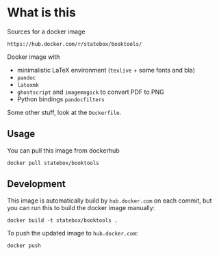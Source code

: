# What is this

Sources for a docker image

	https://hub.docker.com/r/statebox/booktools/

Docker image with

- minimalistic LaTeX environment (`texlive` + some fonts and bla)
- `pandoc`
- `latexmk`
- `ghostscript` and `imagemagick` to convert PDF to PNG
- Python bindings `pandocfilters`

Some other stuff, look at the `Dockerfile`.

## Usage

You can pull this image from dockerhub

	docker pull statebox/booktools

## Development

This image is automatically build by `hub.docker.com` on each commit,
but you can run this to build the docker image manually:

	docker build -t statebox/booktools .

To push the updated image to `hub.docker.com`:

	docker push


